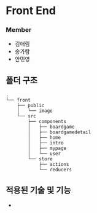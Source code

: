 # Front End

### Member

-   김애림
-   송가람
-   안민영

## 폴더 구조

```shell
.
└── front
    ├── public
    │   └── image
    └── src
        ├── components
        │   ├── boardgame
        │   ├── boardgamedetail
        │   ├── home
        │   ├── intro
        │   ├── mypage
        │   └── user
        └── store
            ├── actions
            └── reducers
```

## 적용된 기술 및 기능

-
